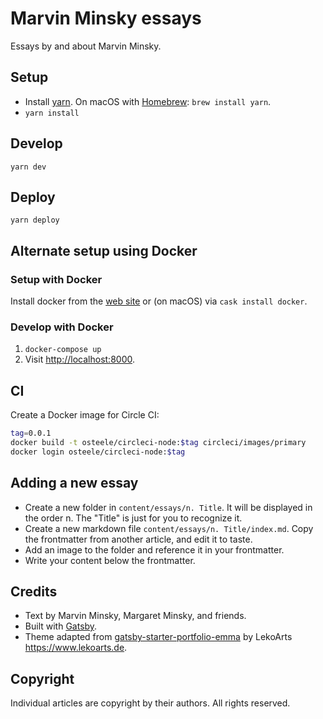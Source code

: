 # Marvin Minsky essays

Essays by and about Marvin Minsky.

## Setup

* Install [yarn](https://yarnpkg.com/en/). On macOS with [Homebrew](https://brew.sh): `brew install yarn`.
* `yarn install`

## Develop

`yarn dev`

## Deploy

`yarn deploy`

## Alternate setup using Docker

### Setup with Docker

Install docker from the [web site](https://docs.docker.com/engine/installation/) or (on macOS) via `cask install docker`.

### Develop with Docker

1. `docker-compose up`
2. Visit <http://localhost:8000>.

## CI

Create a Docker image for Circle CI:

```bash
tag=0.0.1
docker build -t osteele/circleci-node:$tag circleci/images/primary
docker login osteele/circleci-node:$tag
```

## Adding a new essay

* Create a new folder in `content/essays/n. Title`. It will be displayed in the order n. The "Title" is just for you to recognize it.
* Create a new markdown file `content/essays/n. Title/index.md`. Copy the frontmatter from another article, and edit it to taste.
* Add an image to the folder and reference it in your frontmatter.
* Write your content below the frontmatter.

## Credits

* Text by Marvin Minsky, Margaret Minsky, and friends.
* Built with [Gatsby](https://yarnpkg.com/en/).
* Theme adapted from [gatsby-starter-portfolio-emma](https://github.com/LeKoArts/gatsby-starter-portfolio-emma) by LekoArts <https://www.lekoarts.de>.

## Copyright

Individual articles are copyright by their authors. All rights reserved.
